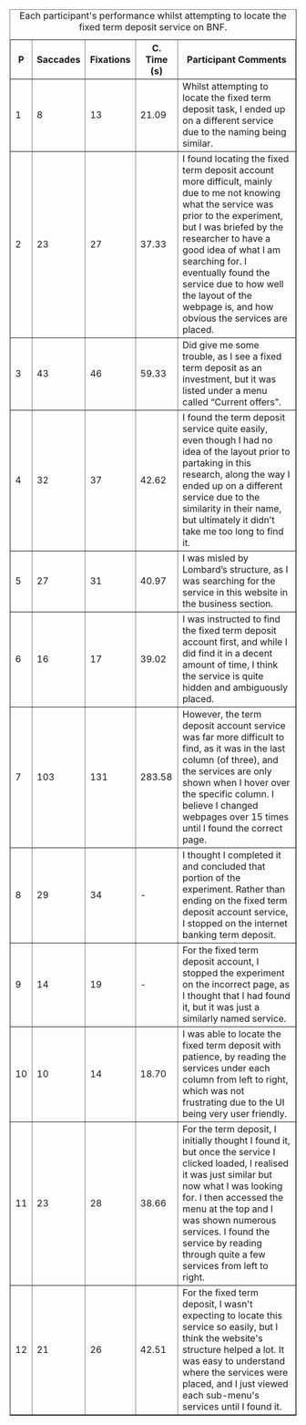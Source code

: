 <table border="1">
  <caption>Each participant's performance whilst attempting to locate the fixed term deposit service on BNF.</caption>
  <thead>
    <tr>
      <th>P</th>
      <th>Saccades</th>
      <th>Fixations</th>
      <th>C. Time (s)</th>
      <th>Participant Comments</th>
    </tr>
  </thead>
  <tbody>
    <tr>
      <td>1</td>
      <td>8</td>
      <td>13</td>
      <td>21.09</td>
      <td>Whilst attempting to locate the fixed term deposit task, I ended up on a different service due to the naming being similar. </td>
    </tr>
    <tr>
      <td>2</td>
      <td>23</td>
      <td>27</td>
      <td>37.33</td>
      <td>I found locating the fixed term deposit account more difficult, mainly due to me not knowing what the service was prior to the experiment, but I was briefed by the researcher to have a good idea of what I am searching for. I eventually found the service due to how well the layout of the webpage is, and how obvious the services are placed.</td>
    </tr>
    <tr>
      <td>3</td>
      <td>43</td>
      <td>46</td>
      <td>59.33</td>
      <td>Did give me some trouble, as I see a fixed term deposit as an investment, but it was listed under a menu called “Current offers”.</td>
    </tr>
    <tr>
      <td>4</td>
      <td>32</td>
      <td>37</td>
      <td>42.62</td>
      <td>I found the term deposit service quite easily, even though I had no idea of the layout prior to partaking in this research, along the way I ended up on a different service due to the similarity in their name, but ultimately it didn’t take me too long to find it.</td>
    </tr>
    <tr>
      <td>5</td>
      <td>27</td>
      <td>31</td>
      <td>40.97</td>
      <td>I was misled by Lombard’s structure, as I was searching for the service in this website in the business section.</td>
    </tr>
    <tr>
      <td>6</td>
      <td>16</td>
      <td>17</td>
      <td>39.02</td>
      <td>I was instructed to find the fixed term deposit account first, and while I did find it in a decent amount of time, I think the service is quite hidden and ambiguously placed.</td>
    </tr>
    <tr>
      <td>7</td>
      <td>103</td>
      <td>131</td>
      <td>283.58</td>
      <td>However, the term deposit account service was far more difficult to find, as it was in the last column (of three), and the services are only shown when I hover over the specific column. I believe I changed webpages over 15 times until I found the correct page.</td>
    </tr>
    <tr>
      <td>8</td>
      <td>29</td>
      <td>34</td>
      <td>-</td>
      <td>I thought I completed it and concluded that portion of the experiment. Rather than ending on the fixed term deposit account service, I stopped on the internet banking term deposit.</td>
    </tr>
    <tr>
      <td>9</td>
      <td>14</td>
      <td>19</td>
      <td>-</td>
      <td>For the fixed term deposit account, I stopped the experiment on the incorrect page, as I thought that I had found it, but it was just a similarly named service.</td>
    </tr>
    <tr>
      <td>10</td>
      <td>10</td>
      <td>14</td>
      <td>18.70</td>
      <td>I was able to locate the fixed term deposit with patience, by reading the services under each column from left to right, which was not frustrating due to the UI being very user friendly.</td>
    </tr>
    <tr>
      <td>11</td>
      <td>23</td>
      <td>28</td>
      <td>38.66</td>
      <td>For the term deposit, I initially thought I found it, but once the service I clicked loaded, I realised it was just similar but now what I was looking for. I then accessed the menu at the top and I was shown numerous services. I found the service by reading through quite a few services from left to right.</td>
    </tr>
    <tr>
      <td>12</td>
      <td>21</td>
      <td>26</td>
      <td>42.51</td>
      <td>For the fixed term deposit, I wasn't expecting to locate this service so easily, but I think the website's structure helped a lot. It was easy to understand where the services were placed, and I just viewed each sub-menu's services until I found it.</td>
    </tr>
  </tbody>
</table>
